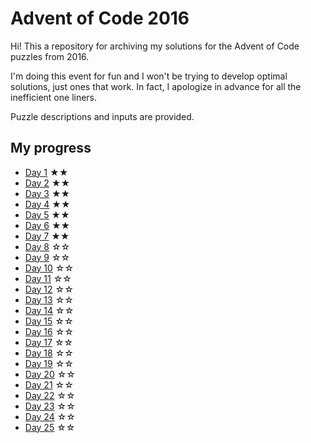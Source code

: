 # Advent of Code 2016

Hi! This a repository for archiving my solutions for the Advent of Code puzzles from 2016.

I'm doing this event for fun and I won't be trying to develop optimal solutions, just ones that work. In fact, I apologize in advance for all the inefficient one liners.

Puzzle descriptions and inputs are provided.

## My progress

- [Day 1](day01) ★★
- [Day 2](day02) ★★
- [Day 3](day03) ★★
- [Day 4](day04) ★★
- [Day 5](day05) ★★
- [Day 6](day06) ★★
- [Day 7](day07) ★★
- [Day 8](day08) ☆☆
- [Day 9](day09) ☆☆
- [Day 10](day10) ☆☆
- [Day 11](day11) ☆☆
- [Day 12](day12) ☆☆
- [Day 13](day13) ☆☆
- [Day 14](day14) ☆☆
- [Day 15](day15) ☆☆
- [Day 16](day16) ☆☆
- [Day 17](day17) ☆☆
- [Day 18](day18) ☆☆
- [Day 19](day19) ☆☆
- [Day 20](day20) ☆☆
- [Day 21](day21) ☆☆
- [Day 22](day22) ☆☆
- [Day 23](day23) ☆☆
- [Day 24](day24) ☆☆
- [Day 25](day25) ☆☆

